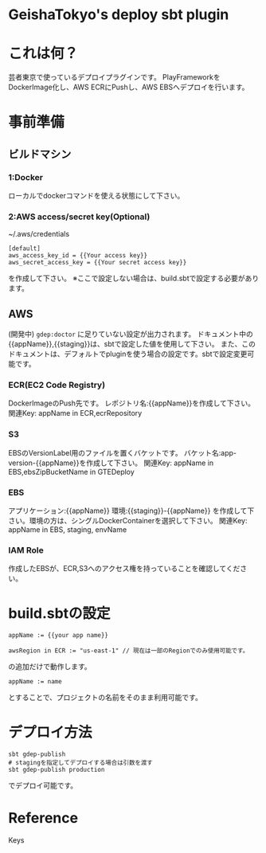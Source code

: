 # GeishaTokyo's deploy sbt plugin

# これは何？

芸者東京で使っているデプロイプラグインです。
PlayFrameworkをDockerImage化し、AWS ECRにPushし、AWS EBSへデプロイを行います。

# 事前準備

## ビルドマシン

### 1:Docker

ローカルでdockerコマンドを使える状態にして下さい。

### 2:AWS access/secret key(Optional)

~/.aws/credentials

```
[default]
aws_access_key_id = {{Your access key}}
aws_secret_access_key = {{Your secret access key}}
```

を作成して下さい。
※ここで設定しない場合は、build.sbtで設定する必要があります。

## AWS

(開発中)
```gdep:doctor``` に足りていない設定が出力されます。
ドキュメント中の{{appName}},{{staging}}は、sbtで設定した値を使用して下さい。
また、このドキュメントは、デフォルトでpluginを使う場合の設定です。sbtで設定変更可能です。

### ECR(EC2 Code Registry)

DockerImageのPush先です。
レポジトリ名:{{appName}}を作成して下さい。
関連Key: appName in ECR,ecrRepository 

### S3

EBSのVersionLabel用のファイルを置くバケットです。
バケット名:app-version-{{appName}}を作成して下さい。
関連Key: appName in EBS,ebsZipBucketName in GTEDeploy

### EBS

アプリケーション:{{appName}}
環境:{{staging}}-{{appName}}
を作成して下さい。環境の方は、シングルDockerContainerを選択して下さい。
関連Key: appName in EBS, staging, envName

### IAM Role

作成したEBSが、ECR,S3へのアクセス権を持っていることを確認してください。

# build.sbtの設定

```
appName := {{your app name}}

awsRegion in ECR := "us-east-1" // 現在は一部のRegionでのみ使用可能です。
```

の追加だけで動作します。

```
appName := name
```
とすることで、プロジェクトの名前をそのまま利用可能です。


# デプロイ方法

```
sbt gdep-publish
# stagingを指定してデプロイする場合は引数を渡す
sbt gdep-publish production
```
でデプロイ可能です。


# Reference

Keys

